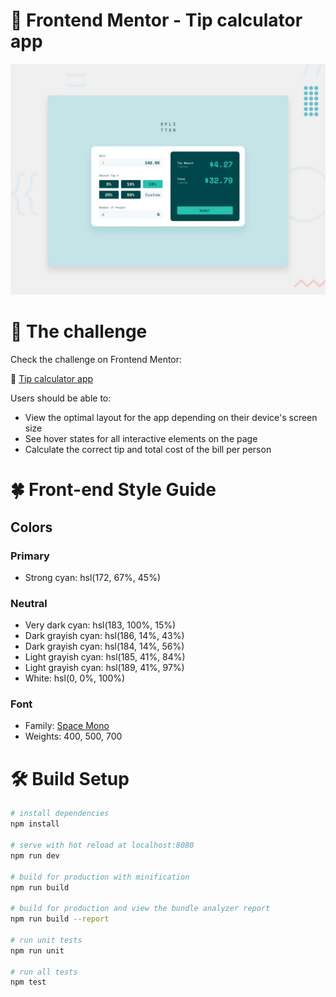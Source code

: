 # 🧮 Frontend Mentor - Tip calculator app
![Design preview for the Tip calculator app coding challenge](./design/desktop-preview.jpg)
# 📣 The challenge
Check the challenge on Frontend Mentor:

🚀 [Tip calculator app](https://www.frontendmentor.io/challenges/tip-calculator-app-ugJNGbJUX)

Users should be able to:

- View the optimal layout for the app depending on their device's screen size
- See hover states for all interactive elements on the page
- Calculate the correct tip and total cost of the bill per person
# 🍀 Front-end Style Guide
## Colors

### Primary

- Strong cyan: hsl(172, 67%, 45%)

### Neutral

- Very dark cyan: hsl(183, 100%, 15%)
- Dark grayish cyan: hsl(186, 14%, 43%)
- Dark grayish cyan: hsl(184, 14%, 56%)
- Light grayish cyan: hsl(185, 41%, 84%)
- Light grayish cyan: hsl(189, 41%, 97%)
- White: hsl(0, 0%, 100%)

### Font

- Family: [Space Mono](https://fonts.google.com/specimen/Space+Mono)
- Weights: 400, 500, 700

# 🛠 Build Setup

``` bash
# install dependencies
npm install

# serve with hot reload at localhost:8080
npm run dev

# build for production with minification
npm run build

# build for production and view the bundle analyzer report
npm run build --report

# run unit tests
npm run unit

# run all tests
npm test
```
